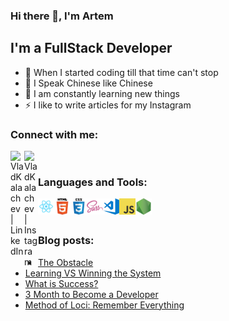 ### Hi there 👋, I'm Artem

## I'm a FullStack Developer
- 💪 When I started coding till that time can't stop
- 💯 I Speak Chinese like Chinese
- 🥅 I am constantly learning new things
- ⚡ I like to write articles for my Instagram

### Connect with me:

[<img align="left" alt="VladKalachev | LinkedIn" width="22px" src="https://cdn.jsdelivr.net/npm/simple-icons@v3/icons/linkedin.svg" />][linkedin]
[<img align="left" alt="VladKalachev | Instagram" width="22px" src="https://cdn.jsdelivr.net/npm/simple-icons@v3/icons/instagram.svg" />][instagram]

<br />

### Languages and Tools:

<img align="left" alt="React" width="26px" src="https://raw.githubusercontent.com/github/explore/80688e429a7d4ef2fca1e82350fe8e3517d3494d/topics/react/react.png" />
<img align="left" alt="HTML5" width="26px" src="https://raw.githubusercontent.com/github/explore/80688e429a7d4ef2fca1e82350fe8e3517d3494d/topics/html/html.png" />
<img align="left" alt="CSS3" width="26px" src="https://raw.githubusercontent.com/github/explore/80688e429a7d4ef2fca1e82350fe8e3517d3494d/topics/css/css.png" />
<img align="left" alt="Sass" width="26px" src="https://raw.githubusercontent.com/github/explore/80688e429a7d4ef2fca1e82350fe8e3517d3494d/topics/sass/sass.png" />
<img align="left" alt="Visual Studio Code" width="26px" src="https://raw.githubusercontent.com/github/explore/80688e429a7d4ef2fca1e82350fe8e3517d3494d/topics/visual-studio-code/visual-studio-code.png" />
<img align="left" alt="JavaScript" width="26px" src="https://raw.githubusercontent.com/github/explore/80688e429a7d4ef2fca1e82350fe8e3517d3494d/topics/javascript/javascript.png" />
<img align="left" alt="Node.js" width="26px" src="https://raw.githubusercontent.com/github/explore/80688e429a7d4ef2fca1e82350fe8e3517d3494d/topics/nodejs/nodejs.png" />


<br />
<br />

### Blog posts:
<!-- BLOG-POST-LIST:START -->
- [The Obstacle](https://www.instagram.com/p/CNN28phgUp9/?utm_source=ig_web_copy_link)
- [Learning VS Winning the System](https://www.instagram.com/p/CMfo8sfjiAV/?utm_source=ig_web_copy_link)
- [What is Success?](https://www.instagram.com/p/CM9HfeyjeWH/?utm_source=ig_web_copy_link)
- [3 Month to Become a Developer](https://www.instagram.com/p/CLfErtaAcIb/?utm_source=ig_web_copy_link)
- [Method of Loci: Remember Everything](https://www.instagram.com/p/CLd6Nz8A3Yv/?utm_source=ig_web_copy_link)


[linkedin]: https://www.linkedin.com/in/artem-s-02527b172/
[instagram]: https://www.instagram.com/art.temish/
